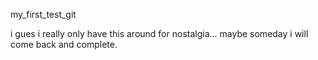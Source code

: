 my_first_test_git

i gues i really only have this around for nostalgia... maybe someday i will come back and complete.
